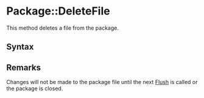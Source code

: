 # Package::DeleteFile

This method deletes a file from the package.

## Syntax


## Remarks

Changes will not be made to the package file until the next [Flush](Package_Flush.md) is called or the package is closed.
